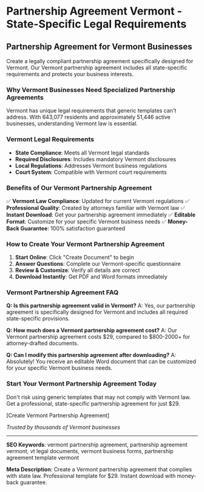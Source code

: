 # Partnership Agreement Vermont - State-Specific Legal Requirements

## Partnership Agreement for Vermont Businesses

Create a legally compliant partnership agreement specifically designed for Vermont. Our Vermont partnership agreement includes all state-specific requirements and protects your business interests.

### Why Vermont Businesses Need Specialized Partnership Agreements

Vermont has unique legal requirements that generic templates can't address. With 643,077 residents and approximately 51,446 active businesses, understanding Vermont law is essential.

### Vermont Legal Requirements

- **State Compliance**: Meets all Vermont legal standards
- **Required Disclosures**: Includes mandatory Vermont disclosures
- **Local Regulations**: Addresses Vermont business regulations
- **Court System**: Compatible with Vermont court requirements

### Benefits of Our Vermont Partnership Agreement

✅ **Vermont Law Compliance**: Updated for current Vermont regulations
✅ **Professional Quality**: Created by attorneys familiar with Vermont law
✅ **Instant Download**: Get your partnership agreement immediately
✅ **Editable Format**: Customize for your specific Vermont business needs
✅ **Money-Back Guarantee**: 100% satisfaction guaranteed

### How to Create Your Vermont Partnership Agreement

1. **Start Online**: Click "Create Document" to begin
2. **Answer Questions**: Complete our Vermont-specific questionnaire
3. **Review & Customize**: Verify all details are correct
4. **Download Instantly**: Get PDF and Word formats immediately

### Vermont Partnership Agreement FAQ

**Q: Is this partnership agreement valid in Vermont?**
A: Yes, our partnership agreement is specifically designed for Vermont and includes all required state-specific provisions.

**Q: How much does a Vermont partnership agreement cost?**
A: Our Vermont partnership agreement costs $29, compared to $800-2000+ for attorney-drafted documents.

**Q: Can I modify this partnership agreement after downloading?**
A: Absolutely! You receive an editable Word document that can be customized for your specific Vermont business needs.

### Start Your Vermont Partnership Agreement Today

Don't risk using generic templates that may not comply with Vermont law. Get a professional, state-specific partnership agreement for just $29.

[Create Vermont Partnership Agreement]

*Trusted by thousands of Vermont businesses*

---

**SEO Keywords**: vermont partnership agreement, partnership agreement vermont, vt legal documents, vermont business forms, partnership agreement template vermont

**Meta Description**: Create a Vermont partnership agreement that complies with state law. Professional template for $29. Instant download with money-back guarantee.
